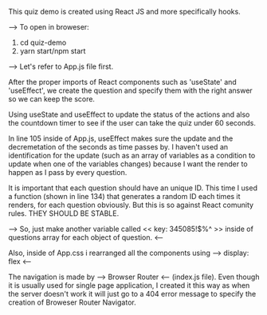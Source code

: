 This quiz demo is created using React JS and more specifically hooks.

--> To open in broweser: 
1. cd quiz-demo
2. yarn start/npm start

--> Let's refer to App.js file first. 

After the proper imports of React components such as 'useState' and 'useEffect', we create the question and specify them with the right answer so we can keep the score.

Using useState and useEffect to update the status of the actions and also the countdown timer to see if the user can take the quiz under 60 seconds. 

In line 105 inside of App.js, useEffect makes sure the update and the decremetation of the seconds as time passes by. I haven't used an identification for the update (such as an array of variables as a condition to update when one of the variables changes) because I want the render to happen as I pass by every question. 

It is important that each question should have an unique ID. This time I used a function (shown in line 134) that generates a random ID each times it renders, for each question obviously. But this is so against React comunity rules. THEY SHOULD BE STABLE. 

-->  So, just make another variable called << key: 345085!$%^ >> inside of questions array for each object of question. <--

Also, inside of App.css i rearranged all the components using -->  display: flex  <--

The navigation is made by --> Browser Router <-- (index.js file). Even though it is usually used for single page application, I created it this way as when the server doesn't work it will just go to a 404 error message to specify the creation of Broweser Router Navigator.
